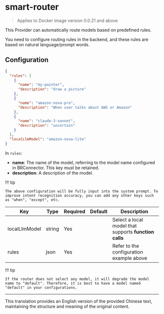 # smart-router

> Applies to Docker image version 0.0.21 and above

This Provider can automatically route models based on predefined rules.

You need to configure routing rules in the backend, and these rules are based on natural language/prompt words.

## Configuration

```json
{
  "rules": [
    {
      "name": "my-painter",
      "description": "draw a picture"
    },
    {
      "name": "amazon-nova-pro",
      "description": "When user talks about AWS or Amazon"
    },
    {
      "name": "claude-3-sonnet",
      "description": "uncertain"
    }
  ],
  "localLlmModel": "amazon-nova-lite"
}
```

In `rules`:

- **name**: The name of the model, referring to the model name configured in BRConnector. This key must be retained.
- **description**: A description of the model.

!!! tip

    The above configuration will be fully input into the system prompt. To improve intent recognition accuracy, you can add any other keys such as "when", "except", etc.

| Key           | Type   | Required | Default | Description                                             |
|---------------|--------|----------|---------|---------------------------------------------------------|
| localLlmModel | string | Yes      |         | Select a local model that supports **function calls**   |
| rules         | json   | Yes      |         | Refer to the configuration example above                |

!!! tip

    If the router does not select any model, it will degrade the model name to "default". Therefore, it is best to have a model named "default" in your configurations.

---

This translation provides an English version of the provided Chinese text, maintaining the structure and meaning of the original content.
